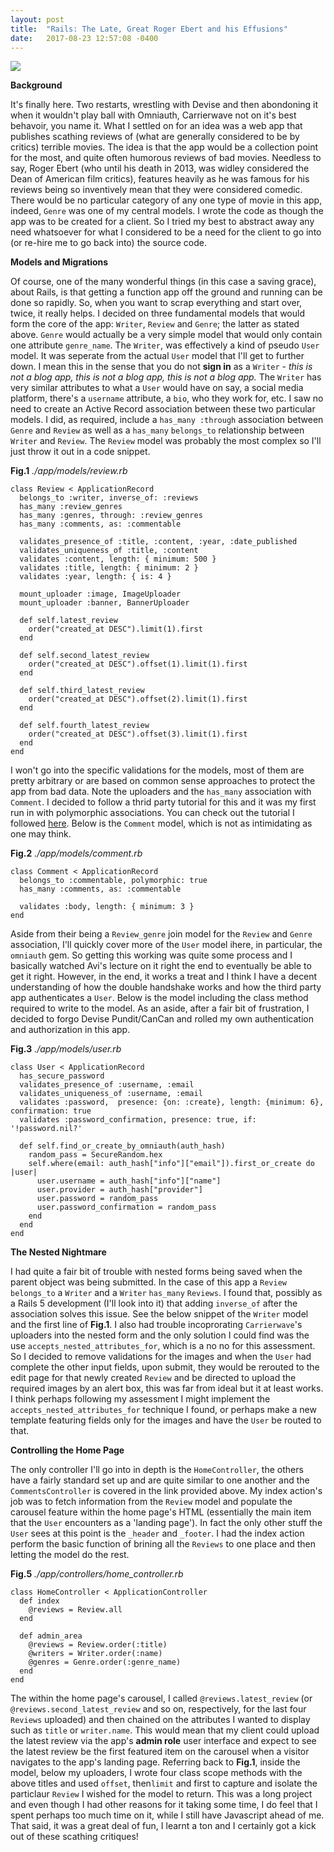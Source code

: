 ```yaml
---
layout: post
title:  "Rails: The Late, Great Roger Ebert and his Effusions"
date:   2017-08-23 12:57:08 -0400
---
```



![](http://static.rogerebert.com/uploads/blog_post/primary_image/balder-and-dash/still-present-memories-of-roger-ebert-a-year-after-his-passing/primary_roger_ebert_54396.jpg)

**Background**

It's finally here. Two restarts, wrestling with Devise and then abondoning it when it wouldn't play ball with Omniauth, Carrierwave not on it's best behavoir, you name it. What I settled on for an idea was a web app that publishes scathing reviews of (what are generally considered to be by critics) terrible movies. The idea is that the app would be a collection point for the most, and quite often humorous reviews of bad movies. Needless to say, Roger Ebert (who until his death in 2013, was widley considered the Dean of American film critics), features heavily as he was famous for his reviews being so inventively mean that they were considered comedic. There would be no particular category of any one type of movie in this app, indeed, `Genre` was one of my central models. I wrote the code as though the app was to be created for a client. So I tried my best to abstract away any need whatsoever for what I considered to be a need for the client to go into (or re-hire me to go back into) the source code.

**Models and Migrations**

Of course, one of the many wonderful things (in this case a saving grace), about Rails, is that getting a function app off the ground and running can be done so rapidly. So, when you want to scrap everything and start over, twice, it really helps. I decided on three fundamental models that would form the core of the app: `Writer`, `Review` and `Genre`; the latter as stated above. `Genre` would actually be a very simple model that would only contain one attribute `genre_name`. The `Writer`, was effectively a kind of pseudo `User` model. It was seperate from the actual `User` model that I'll get to further down. I mean this in the sense that you do not **sign in** as a `Writer` - *this is not a blog app, this is not a blog app, this is not a blog app.* The `Writer` has very similar attributes to what a `User` would have on say, a social media platform, there's a `username` attribute, a `bio`, who they work for, etc. I saw no need to create an Active Record association between these two particular models. I did, as required, include a `has_many :through` association between `Genre` and `Review` as well as a `has_many` `belongs_to` relationship between `Writer` and `Review`. The `Review` model was probably the most complex so I'll just throw it out in a code snippet.

**Fig.1**
*./app/models/review.rb*

```
class Review < ApplicationRecord
  belongs_to :writer, inverse_of: :reviews
  has_many :review_genres
  has_many :genres, through: :review_genres
  has_many :comments, as: :commentable

  validates_presence_of :title, :content, :year, :date_published
  validates_uniqueness_of :title, :content
  validates :content, length: { minimum: 500 }
  validates :title, length: { minimum: 2 }
  validates :year, length: { is: 4 }

  mount_uploader :image, ImageUploader
  mount_uploader :banner, BannerUploader

  def self.latest_review
    order("created_at DESC").limit(1).first
  end

  def self.second_latest_review
    order("created_at DESC").offset(1).limit(1).first
  end

  def self.third_latest_review
    order("created_at DESC").offset(2).limit(1).first
  end

  def self.fourth_latest_review
    order("created_at DESC").offset(3).limit(1).first
  end
end
```

I won't go into the specific validations for the models, most of them are pretty arbitrary or are based on common sense approaches to protect the app from bad data. Note the uploaders and the  `has_many` association with `Comment`. I decided to follow a thrid party tutorial for this and it was my first run in with polymorphic associations. You can check out the tutorial I followed [here](https://www.codementor.io/ruby-on-rails/tutorial/threaded-comments-polymorphic-associations). Below is the `Comment` model, which is not as intimidating as one may think.

**Fig.2**
*./app/models/comment.rb*

```
class Comment < ApplicationRecord
  belongs_to :commentable, polymorphic: true
  has_many :comments, as: :commentable

  validates :body, length: { minimum: 3 }
end
```

Aside from their being a `Review_genre` join model for the `Review` and `Genre` association, I'll quickly cover more of the `User` model ihere, in particular, the `omniauth` gem. So getting this working was quite some process and I basically watched Avi's lecture on it right the end to eventually be able to get it right. However, in the end, it works a treat and I think I have a decent understanding of how the double handshake works and how the third party app authenticates a `User`. Below is the model including the class method required to write to the model. As an aside, after a fair bit of frustration, I decided to forgo Devise Pundit/CanCan and rolled my own authentication and authorization in this app.

**Fig.3**
*./app/models/user.rb*

```
class User < ApplicationRecord
  has_secure_password
  validates_presence_of :username, :email
  validates_uniqueness_of :username, :email
  validates :password,  presence: {on: :create}, length: {minimum: 6}, confirmation: true
  validates :password_confirmation, presence: true, if: '!password.nil?'

  def self.find_or_create_by_omniauth(auth_hash)
    random_pass = SecureRandom.hex
    self.where(email: auth_hash["info"]["email"]).first_or_create do |user|
      user.username = auth_hash["info"]["name"]
      user.provider = auth_hash["provider"]
      user.password = random_pass
      user.password_confirmation = random_pass
    end
  end
end
```

**The Nested Nightmare**

I had quite a fair bit of trouble with nested forms being saved when the parent object was being submitted. In the case of this app a `Review` `belongs_to` a `Writer` and a `Writer` `has_many` `Reviews`. I found that, possibly as a Rails 5 development (I'll look into it) that adding `inverse_of` after the association solves this issue. See the below snippet of the `Writer` model and the first line of **Fig.1**. I also had trouble incoprorating `Carrierwave`'s uploaders into the nested form and the only solution I could find was the use `accepts_nested_attributes_for`, which is a no no for this assessment. So I decided to remove validations for the images and when the `User` had complete the other input fields, upon submit, they would be rerouted to the edit page for that newly created `Review` and be directed to upload the required images by an alert box, this was far from ideal but it at least works. I think perhaps following my assessment I might implement the `accepts_nested_attributes_for` technique I found, or perhaps make a new template featuring fields only for the images and have the `User` be routed to that.

**Controlling the Home Page**

The only controller I'll go into in depth is the `HomeController`, the others have a fairly standard set up and are quite similar to one another and the `CommentsController` is covered in the link provided above. My index action's job was to fetch information from the `Review` model and populate the carousel feature within the home page's HTML (essentially the main item that the `User` encounters as a 'landing page'). In fact the only other stuff the `User` sees at this point is the `_header` and `_footer`. I had the index action perform the basic function of brining all the `Reviews` to one place and then letting the model do the rest.

**Fig.5**
*./app/controllers/home_controller.rb*

```
class HomeController < ApplicationController
  def index
    @reviews = Review.all
  end

  def admin_area
    @reviews = Review.order(:title)
    @writers = Writer.order(:name)
    @genres = Genre.order(:genre_name)
  end
end
```

The within the home page's carousel, I called `@reviews.latest_review` (or `@reviews.second_latest_review` and so on, respectively, for the last four `Reviews` uploaded) and then chained on the attributes I wanted to display such as `title` or `writer.name`. This would mean that my client could upload the latest review via the app's **admin role** user interface and expect to see the latest review be the first featured item on the carousel when a visitor navigates to the app's landing page. Referring back to **Fig.1**, inside the model, below my uploaders, I wrote four class scope methods with the above titles and used `offset`, then`limit` and first to capture and isolate the particlaur `Review` I wished for the model to return. This was a long project and even though I had other reasons for it taking some time, I do feel that I spent perhaps too much time on it, while I still have Javascript ahead of me. That said, it was a great deal of fun, I learnt a ton and I certainly got a kick out of these scathing critiques!
